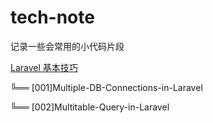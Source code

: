 # tech-note
记录一些会常用的小代码片段

[Laravel 基本技巧](https://github.com/benwallys/tech-note/tree/master/Laravel-Basic-Usage)

╚══ [001]Multiple-DB-Connections-in-Laravel

╚══ [002]Multitable-Query-in-Laravel
